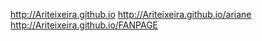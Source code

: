 http://Ariteixeira.github.io
http://Ariteixeira.github.io/ariane
http://Ariteixeira.github.io/FANPAGE


